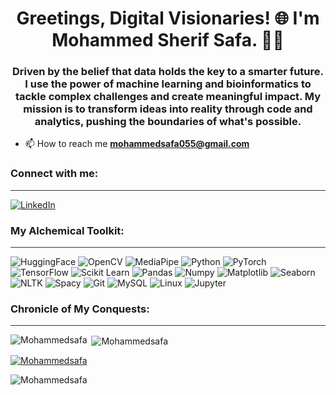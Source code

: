 <h1 align="center">Greetings, Digital Visionaries! 🌐 I'm Mohammed Sherif Safa. 🧬✨</h1>
<h3 align="center">Driven by the belief that data holds the key to a smarter future. I use the power of machine learning and bioinformatics to tackle complex challenges and create meaningful impact. My mission is to transform ideas into reality through code and analytics, pushing the boundaries of what's possible.</h3>

- 📫 How to reach me **mohammedsafa055@gmail.com**

<h3 align="left">Connect with me:</h3>
<div style="border-top: 1px solid #30363d; margin-top: 16px;"></div>

<p align="left">
  <a href="https://www.linkedin.com/in/mohammed-safa-058408242/">
    <img src="https://img.shields.io/badge/LinkedIn-0077B5?style=for-the-badge&logo=linkedin&logoColor=white" alt="LinkedIn">
  </a>
</p>
<h3 align="left">My Alchemical Toolkit:</h3>
<div style="border-top: 1px solid #30363d; margin-top: 16px;"></div>

<p align="left">
  <img src="https://img.shields.io/badge/HuggingFace-F0C60C?style=for-the-badge&logo=huggingface&logoColor=black" alt="HuggingFace">
  <img src="https://img.shields.io/badge/OpenCV-27338E?style=for-the-badge&logo=opencv&logoColor=white" alt="OpenCV">
  <img src="https://img.shields.io/badge/MediaPipe-000000?style=for-the-badge&logo=mediapipe&logoColor=white" alt="MediaPipe">
  <img src="https://img.shields.io/badge/Python-3776AB?style=for-the-badge&logo=python&logoColor=white" alt="Python">
  <img src="https://img.shields.io/badge/PyTorch-EE4C2C?style=for-the-badge&logo=pytorch&logoColor=white" alt="PyTorch">
  <img src="https://img.shields.io/badge/TensorFlow-FF6F00?style=for-the-badge&logo=tensorflow&logoColor=white" alt="TensorFlow">
  <img src="https://img.shields.io/badge/Scikit_Learn-F7931E?style=for-the-badge&logo=scikit-learn&logoColor=white" alt="Scikit Learn">
  <img src="https://img.shields.io/badge/Pandas-150458?style=for-the-badge&logo=pandas&logoColor=white" alt="Pandas">
  <img src="https://img.shields.io/badge/Numpy-013243?style=for-the-badge&logo=numpy&logoColor=white" alt="Numpy">
  <img src="https://img.shields.io/badge/Matplotlib-11557c?style=for-the-badge&logo=matplotlib&logoColor=white" alt="Matplotlib">
  <img src="https://img.shields.io/badge/Seaborn-46A2D1?style=for-the-badge&logo=seaborn&logoColor=white" alt="Seaborn">
  <img src="https://img.shields.io/badge/NLTK-20232A?style=for-the-badge&logo=nltk&logoColor=white" alt="NLTK">
  <img src="https://img.shields.io/badge/Spacy-09a3d5?style=for-the-badge&logo=spacy&logoColor=white" alt="Spacy">
  <img src="https://img.shields.io/badge/Git-F05032?style=for-the-badge&logo=git&logoColor=white" alt="Git">
  <img src="https://img.shields.io/badge/MySQL-4479A1?style=for-the-badge&logo=mysql&logoColor=white" alt="MySQL">
  <img src="https://img.shields.io/badge/Linux-FCC624?style=for-the-badge&logo=linux&logoColor=white" alt="Linux">
  <img src="https://img.shields.io/badge/Jupyter-F37626?style=for-the-badge&logo=jupyter&logoColor=white" alt="Jupyter">
</p>

<h3 align="left">Chronicle of My Conquests:</h3>
<div style="border-top: 1px solid #30363d; margin-top: 16px;"></div>

<p><img align="left" src="https://github-readme-stats.vercel.app/api/top-langs?username=Mohammedsafa&show_icons=true&locale=en&layout=compact&theme=dark" alt="Mohammedsafa" /></p>
<p>&nbsp;<img align="center" src="https://github-readme-stats.vercel.app/api?username=Mohammedsafa&show_icons=true&locale=en&theme=dark" alt="Mohammedsafa" /></p>
<p align="left"> <a href="https://github.com/Mohammedsafa"><img src="https://github-profile-trophy.vercel.app/?username=Mohammedsafa&theme=tokyonight" alt="Mohammedsafa" /></a> </p>
<p align="left"> <img src="https://komarev.com/ghpvc/?username=Mohammedsafa&label=Profile%20views&color=0e75b6&style=flat" alt="Mohammedsafa" /> </p>
